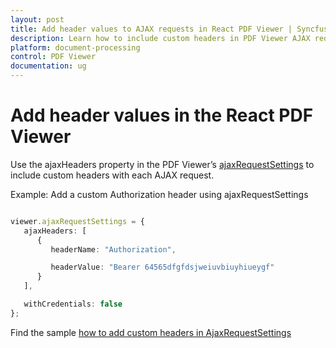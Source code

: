 ```yaml
---
layout: post
title: Add header values to AJAX requests in React PDF Viewer | Syncfusion
description: Learn how to include custom headers in PDF Viewer AJAX requests using ajaxRequestSettings and ajaxHeaders in the React PDF Viewer component.
platform: document-processing
control: PDF Viewer
documentation: ug
---
```


# Add header values in the React PDF Viewer

Use the ajaxHeaders property in the PDF Viewer’s [ajaxRequestSettings](https://ej2.syncfusion.com/documentation/api/pdfviewer/#ajaxrequestsettings) to include custom headers with each AJAX request.

Example: Add a custom Authorization header using ajaxRequestSettings

```ts

viewer.ajaxRequestSettings = {
   ajaxHeaders: [
      {
         headerName: "Authorization",

         headerValue: "Bearer 64565dfgfdsjweiuvbiuyhiueygf"
      }
   ],

   withCredentials: false
};

```

Find the sample [how to add custom headers in AjaxRequestSettings](https://stackblitz.com/edit/react-dnkbqh66-tnifjnlb?file=package.json,index.js)
